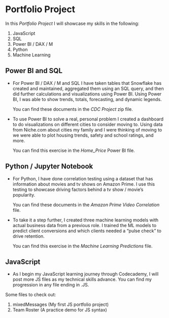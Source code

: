 # Portfolio Project
In this *Portfolio Project* I will showcase my skills in the following:
1.	JavaScript
2.	SQL
3.	Power BI / DAX / M
4.	Python
5.	Machine Learning

## Power BI and SQL
* For Power BI / DAX / M and SQL I have taken tables that Snowflake has created and maintained, aggregated them using an SQL query, and then did further calculations and visualizations using Power BI. Using Power BI, I was able to show trends, totals, forecasting, and dynamic legends.

    You can find these documents in the *CDC Project* zip file.

* To use Power BI to solve a real, personal problem I created a dashboard to do visualizations on different cities to consider moving to. Using data from Niche.com about cities my family and I were thinking of moving to we were able to plot housing trends, safety and school ratings, and more.

    You can find this exercise in the *Home_Price* Power BI file.

## Python / Jupyter Notebook
* For Python, I have done correlation testing using a dataset that has information about movies and tv shows on Amazon Prime. I use this testing to showcase driving factors behind a tv show / movie’s popularity. 

    You can find these documents in the *Amazon Prime Video Correlation* file.

* To take it a step further, I created three machine learning models with actual business data from a previous role. I trained the ML models to predict client conversions and which clients needed a “pulse check” to drive retention. 

    You can find this exercise in the *Machine Learning Predictions* file.

## JavaScript

* As I begin my JavaScript learning journey through Codecademy, I will post more JS files as my technical skills advance. You can find my progression in any file ending in .JS.

Some files to check out:
1. mixedMessages (My first JS portfolio project)
2. Team Roster (A practice demo for JS syntax)
